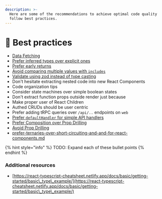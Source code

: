 ```yaml
---
description: >-
  Here are some of the recommendations to achieve optimal code quality and to
  follow best practices.
---
```


# 🎯 Best practices

* [Data Fetching](data-fetching.md)
* [Prefer inferred types over explicit ones](prefer-inferred-types-over-explicit-ones.md)
* [Prefer early returns](prefer-early-returns.md)
* [Avoid comparing multiple values with `includes`](avoid-comparing-multiple-values-with-includes.md)
* [Validate using zod instead of type casting](validate-using-zod-instead-of-type-casting.md)
* Don't hesitate extracting nested code into new React Components
* Code organization tips
* Consider state machines over simple boolean states
* Don't extract function props outside render just because
* Make proper user of React Children
* Authed CRUDs should be user centric
* Prefer adding tRPC queries over `/api/..`  endpoints on `web`
* [Prefer `defaultHandler` for simple API handlers](prefer-defaulthandler-for-simple-api-handlers.md)
* [Prefer Composition over Prop Drilling](prefer-composition-over-prop-drilling.md)
* [Avoid Prop Drilling](avoid-prop-drilling.md)
* [prefer-ternaries-over-short-circuiting-and-and-for-react-components.md](prefer-ternaries-over-short-circuiting-and-and-for-react-components.md "mention")

{% hint style="info" %}
TODO: Expand each of these bullet points
{% endhint %}

### Additional resources

* [https://react-typescript-cheatsheet.netlify.app/docs/basic/getting-started/basic\_type\_example/](https://react-typescript-cheatsheet.netlify.app/docs/basic/getting-started/basic\_type\_example/)



